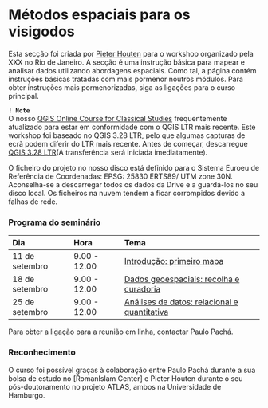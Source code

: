 # Métodos espaciais para os visigodos

Esta secção foi criada por [Pieter Houten](https://github.com/PHAHouten) para o workshop organizado pela XXX no Rio de Janeiro. A secção é uma instrução básica para mapear e analisar dados utilizando abordagens espaciais. Como tal, a página contém instruções básicas tratadas com mais pormenor noutros módulos. Para obter instruções mais pormenorizadas, siga as ligações para o curso principal.

**``! Note``** <br>
O nosso [QGIS Online Course for Classical Studies](https://github.com/Toletum-Network/QGIS_Classical_Studies#qgis-online-course-for-classical-studies)  frequentemente atualizado para estar em conformidade com o QGIS LTR mais recente. Este workshop foi baseado no QGIS 3.28 LTR, pelo que algumas capturas de ecrã podem diferir do LTR mais recente. Antes de começar, descarregue [QGIS 3.28 LTR](https://qgis.org/downloads/QGIS-OSGeo4W-3.28.8-1.msi)(A transferência será iniciada imediatamente).

O ficheiro do projeto no nosso disco está definido para o Sistema Euroeu de Referência de Coordenadas: EPSG: 25830 ERTS89/ UTM zone 30N.
Aconselha-se a descarregar todos os dados da Drive e a guardá-los no seu disco local. Os ficheiros na nuvem tendem a ficar corrompidos devido a falhas de rede.


### Programa do seminário

| **Dia**         | **Hora**     | Tema |
|:--------------|:-----------|:------------|
| 11 de setembro | 9.00 - 12.00 | [Introdução: primeiro mapa](https://github.com/Toletum-Network/QGIS_Classical_Studies/blob/master/Introdu%C3%A7%C3%A3o_primeiro%20mapa.md) |
| 18 de setembro | 9.00 - 12.00 | [Dados geoespaciais: recolha e curadoria](https://github.com/Toletum-Network/QGIS_Classical_Studies/blob/master/Dados_geoespaciais_recolha_e_curadoria.md) |
| 25 de setembro | 9.00 - 12.00 | [Análises de datos: relacional e quantitativa](https://github.com/Toletum-Network/QGIS_Classical_Studies/blob/master/An%C3%A1lises_de_datos_relacional_e_quantitativa.md) |

Para obter a ligação para a reunião em linha, contactar Paulo Pachá.

### Reconhecimento
O curso foi possível graças à colaboração entre Paulo Pachá durante a sua bolsa de estudo no [RomanIslam Center] e Pieter Houten durante o seu pós-doutoramento no projeto ATLAS, ambos na Universidade de Hamburgo.
